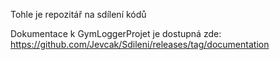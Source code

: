 Tohle je repozitář na sdílení kódů

Dokumentace k GymLoggerProjet je dostupná zde: https://github.com/Jevcak/Sdileni/releases/tag/documentation
